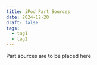 ```yaml
---
title: iPod Part Sources
date: 2024-12-20
draft: false
tags:
  - tag1
  - tag2
---
```

Part sources are to be placed here